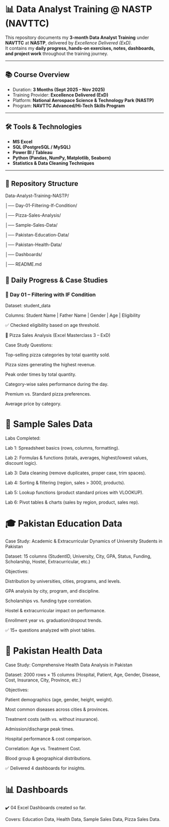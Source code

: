 # 📊 Data Analyst Training @ NASTP (NAVTTC)

This repository documents my **3-month Data Analyst Training** under **NAVTTC** at **NASTP**, delivered by *Excellence Delivered (ExD)*.  
It contains my **daily progress, hands-on exercises, notes, dashboards, and project work** throughout the training journey.  

---

## 📚 Course Overview
- Duration: **3 Months (Sept 2025 – Nov 2025)**
- Training Provider: **Excellence Delivered (ExD)**
- Platform: **National Aerospace Science & Technology Park (NASTP)**
- Program: **NAVTTC Advanced/Hi-Tech Skills Program**

---

## 🛠️ Tools & Technologies
- **MS Excel**
- **SQL (PostgreSQL / MySQL)**
- **Power BI / Tableau**
- **Python (Pandas, NumPy, Matplotlib, Seaborn)**
- **Statistics & Data Cleaning Techniques**

---

## 📂 Repository Structure

Data-Analyst-Training-NASTP/

│── Day-01-Filtering-If-Condition/

│── Pizza-Sales-Analysis/

│── Sample-Sales-Data/

│── Pakistan-Education-Data/

│── Pakistan-Health-Data/

│── Dashboards/

│── README.md

## 📅 Daily Progress & Case Studies

### 📌 Day 01 – Filtering with IF Condition

Dataset: student_data

Columns: Student Name | Father Name | Gender | Age | Eligibility

✅ Checked eligibility based on age threshold.

🍕 Pizza Sales Analysis (Excel Masterclass 3 – ExD)

Case Study Questions:

Top-selling pizza categories by total quantity sold.

Pizza sizes generating the highest revenue.

Peak order times by total quantity.

Category-wise sales performance during the day.

Premium vs. Standard pizza preferences.

Average price by category.

# 💼 Sample Sales Data

Labs Completed:

Lab 1: Spreadsheet basics (rows, columns, formatting).

Lab 2: Formulas & functions (totals, averages, highest/lowest values, discount logic).

Lab 3: Data cleaning (remove duplicates, proper case, trim spaces).

Lab 4: Sorting & filtering (region, sales > 3000, products).

Lab 5: Lookup functions (product standard prices with VLOOKUP).

Lab 6: Pivot tables & charts (sales by region, product, sales rep).

# 🎓 Pakistan Education Data

Case Study: Academic & Extracurricular Dynamics of University Students in Pakistan

Dataset: 15 columns (StudentID, University, City, GPA, Status, Funding, Scholarship, Hostel, Extracurricular, etc.)

Objectives:

Distribution by universities, cities, programs, and levels.

GPA analysis by city, program, and discipline.

Scholarships vs. funding type correlation.

Hostel & extracurricular impact on performance.

Enrollment year vs. graduation/dropout trends.

✅ 15+ questions analyzed with pivot tables.

# 🏥 Pakistan Health Data

Case Study: Comprehensive Health Data Analysis in Pakistan

Dataset: 2000 rows × 15 columns (Hospital, Patient, Age, Gender, Disease, Cost, Insurance, City, Province, etc.)

Objectives:

Patient demographics (age, gender, height, weight).

Most common diseases across cities & provinces.

Treatment costs (with vs. without insurance).

Admission/discharge peak times.

Hospital performance & cost comparison.

Correlation: Age vs. Treatment Cost.

Blood group & geographical distributions.

✅ Delivered 4 dashboards for insights.

# 📊 Dashboards

✔️ 04 Excel Dashboards created so far.

Covers: Education Data, Health Data, Sample Sales Data, Pizza Sales Data.
